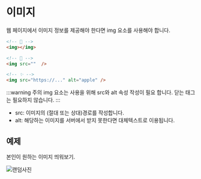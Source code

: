 # 이미지

웹 페이지에서 이미지 정보를 제공해야 한다면 img 요소를 사용해야 합니다.

```html
<!-- 💩 -->
<img></img>

<!-- 💩 -->
<img src=""  />

<!-- ✨ -->
<img src="https://..." alt="apple" />
```

:::warning 주의
img 요소는 사용을 위해 src와 alt 속성 작성이 필요 합니다. 닫는 태그는 필요하지 않습니다.
:::

- src: 이미지의 (절대 또는 상대)경로를 작성합니다.
- alt: 해당하는 이미지를 서버에서 받지 못한다면 대체텍스트로 이용됩니다.

## 예제

본인이 원하는 이미지 띄워보기.

![랜덤사진](https://picsum.photos/300/200)
